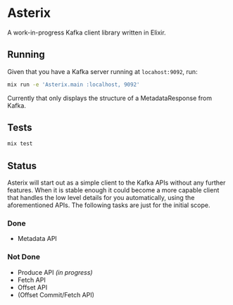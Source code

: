 # Asterix

A work-in-progress Kafka client library written in Elixir.

## Running

Given that you have a Kafka server running at `locahost:9092`, run:

```bash
mix run -e 'Asterix.main :localhost, 9092'
```

Currently that only displays the structure of a MetadataResponse from
Kafka.

## Tests

```bash
mix test
```

## Status

Asterix will start out as a simple client to the Kafka APIs without any further
features. When it is stable enough it could become a more capable client that
handles the low level details for you automatically, using the aforementioned
APIs. The following tasks are just for the initial scope.

### Done

* Metadata API

### Not Done

* Produce API *(in progress)*
* Fetch API
* Offset API
* (Offset Commit/Fetch API)
